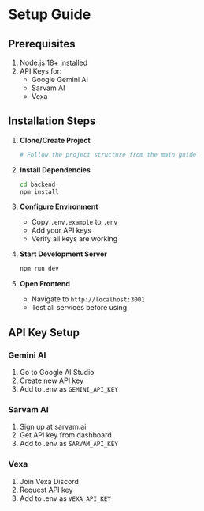 # Setup Guide

## Prerequisites
1. Node.js 18+ installed
2. API Keys for:
   - Google Gemini AI
   - Sarvam AI  
   - Vexa

## Installation Steps

1. **Clone/Create Project**
   ```bash
   # Follow the project structure from the main guide
   ```

2. **Install Dependencies**
   ```bash
   cd backend
   npm install
   ```

3. **Configure Environment**
   - Copy `.env.example` to `.env`
   - Add your API keys
   - Verify all keys are working

4. **Start Development Server**
   ```bash
   npm run dev
   ```

5. **Open Frontend**
   - Navigate to `http://localhost:3001`
   - Test all services before using

## API Key Setup

### Gemini AI
1. Go to Google AI Studio
2. Create new API key
3. Add to .env as `GEMINI_API_KEY`

### Sarvam AI  
1. Sign up at sarvam.ai
2. Get API key from dashboard
3. Add to .env as `SARVAM_API_KEY`

### Vexa
1. Join Vexa Discord
2. Request API key
3. Add to .env as `VEXA_API_KEY`